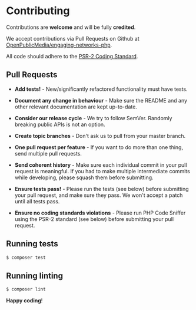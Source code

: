 # Contributing

Contributions are **welcome** and will be fully **credited**.

We accept contributions via Pull Requests on Github at [OpenPublicMedia/engaging-networks-php](https://github.com/OpenPublicMedia/engaging-networks-php).

All code should adhere to the [PSR-2 Coding Standard](https://www.php-fig.org/psr/psr-2/).

## Pull Requests

- **Add tests!** - New/significantly refactored functionality must have tests.

- **Document any change in behaviour** - Make sure the README and any other
relevant documentation are kept up-to-date.

- **Consider our release cycle** - We try to follow SemVer. Randomly breaking
public APIs is not an option.

- **Create topic branches** - Don't ask us to pull from your master branch.

- **One pull request per feature** - If you want to do more than one thing, send
multiple pull requests.

- **Send coherent history** - Make sure each individual commit in your pull
request is meaningful. If you had to make multiple intermediate commits while
developing, please squash them before submitting.

- **Ensure tests pass!** - Please run the tests (see below) before submitting
your pull request, and make sure they pass. We won't accept a patch until all
tests pass.

- **Ensure no coding standards violations** - Please run PHP Code Sniffer using
the PSR-2 standard (see below) before submitting your pull request.

## Running tests

``` bash
$ composer test
```

## Running linting

``` bash
$ composer lint
```

**Happy coding**!

